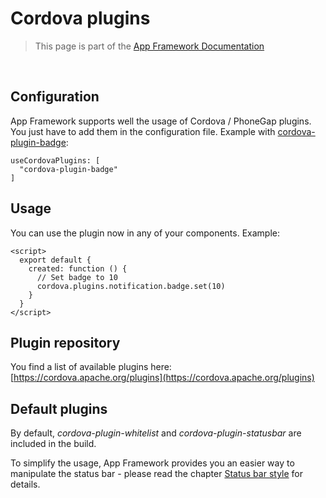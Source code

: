 # Cordova plugins

> This page is part of the [App Framework Documentation](../DOCUMENTATION.md)

<br />

## Configuration

App Framework supports well the usage of Cordova / PhoneGap plugins. You just have to add them in the configuration file. Example with [cordova-plugin-badge](https://github.com/katzer/cordova-plugin-badge):

```
useCordovaPlugins: [
  "cordova-plugin-badge"
]
```

## Usage

You can use the plugin now in any of your components. Example:

```
<script>
  export default {
    created: function () {
      // Set badge to 10
      cordova.plugins.notification.badge.set(10)
    }
  }
</script>
```

## Plugin repository

You find a list of available plugins here: [https://cordova.apache.org/plugins](https://cordova.apache.org/plugins)

## Default plugins

By default, *cordova-plugin-whitelist* and *cordova-plugin-statusbar* are included in the build.

To simplify the usage, App Framework provides you an easier way to manipulate the status bar - please read the chapter [Status bar style](status-bar-style.md) for details.

